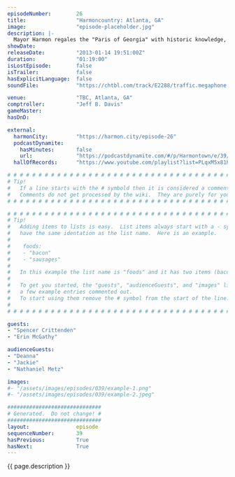 ```yaml
---
episodeNumber:        26
title:                "Harmoncountry: Atlanta, GA"
image:                "episode-placeholder.jpg"
description: |-
  Mayor Harmon regales the "Paris of Georgia" with historic knowledge, general trivia and mad rapping science. Topics include his armpits and race.
showDate:             
releaseDate:          "2013-01-14 19:51:00Z"
duration:             "01:19:00"
isLostEpisode:        false
isTrailer:            false
hasExplicitLanguage:  false
soundFile:            "https://chtbl.com/track/E2288/traffic.megaphone.fm/STA6937998010.mp3?updated=1554327206"

venue:                "TBC, Atlanta, GA"
comptroller:          "Jeff B. Davis"
gameMaster:           
hasDnD:               

external:
  harmonCity:         "https://harmon.city/episode-26"
  podcastDynamite:
    hasMinutes:       false
    url:              "https://podcastdynamite.com/#/p/Harmontown/e/39/26"
  hallOfRecords:      "https://www.youtube.com/playlist?list=PLqxM5x81hNObwWbifD5TqxrUdUWbsW3Cp"

# # # # # # # # # # # # # # # # # # # # # # # # # # # # # # # # # # # # # # # # # # # # #
# Tip!
#   If a line starts with the # symbold then it is considered a comment.
#   Comments do not get processed by the wiki.  They are purely for your information.
# # # # # # # # # # # # # # # # # # # # # # # # # # # # # # # # # # # # # # # # # # # # #

# # # # # # # # # # # # # # # # # # # # # # # # # # # # # # # # # # # # # # # # # # # # #
# Tip!
#   Adding items to lists is easy.  List items always start with a - symbol and have
#   have the same identation as the list name.  Here is an example.
#
#    foods:
#    - "bacon"
#    - "sausages"
#
#   In this example the list name is "foods" and it has two items (bacon, and sausages).
#
#   To get you started, the "guests", "audienceGuests", and "images" lists below have
#   a few example entries commented out.
#   To start using them remove the # symbol from the start of the line.
#
# # # # # # # # # # # # # # # # # # # # # # # # # # # # # # # # # # # # # # # # # # # # #

guests:
- "Spencer Crittenden"
- "Erin McGathy"

audienceGuests:
- "Deanna"
- "Jackie"
- "Nathaniel Metz"

images:
#- "/assets/images/episodes/039/example-1.png"
#- "/assets/images/episodes/039/example-2.jpeg"

##############################
# Generated.  Do not change! #
##############################
layout:               episode
sequenceNumber:       39
hasPrevious:          True
hasNext:              True
---
```


<!-- The episode description will be rendered here -->
{{ page.description }}

<!-- Add your content BELOW here -->
<!-- vvvvvvvvvvvvvvvvvvvvvvvvvvv -->




<!-- ^^^^^^^^^^^^^^^^^^^^^^^^^^^ -->
<!-- Add your content ABOVE here -->

<!-- The episode gallery will be rendered here -->